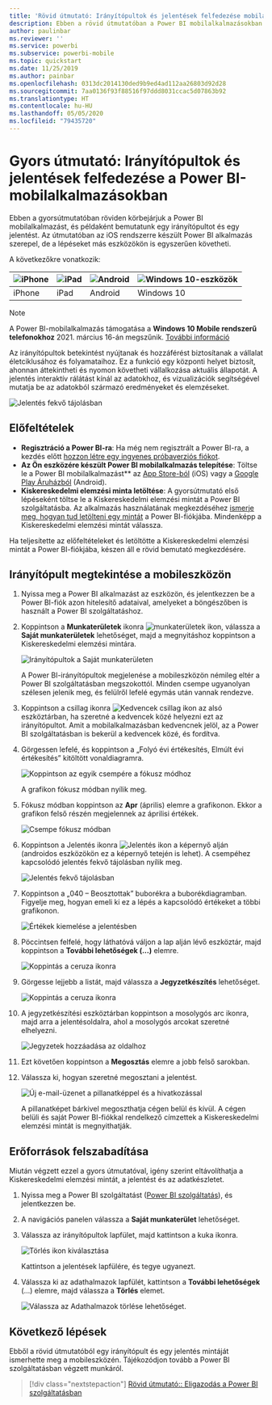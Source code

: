 ```yaml
---
title: 'Rövid útmutató: Irányítópultok és jelentések felfedezése mobilalkalmazásokban'
description: Ebben a rövid útmutatóban a Power BI mobilalkalmazásokban használt irányítópultok és jelentések mintáját ismerheti meg.
author: paulinbar
ms.reviewer: ''
ms.service: powerbi
ms.subservice: powerbi-mobile
ms.topic: quickstart
ms.date: 11/25/2019
ms.author: painbar
ms.openlocfilehash: 0313dc2014130ded9b9ed4ad112aa26803d92d28
ms.sourcegitcommit: 7aa0136f93f88516f97ddd8031ccac5d07863b92
ms.translationtype: HT
ms.contentlocale: hu-HU
ms.lasthandoff: 05/05/2020
ms.locfileid: "79435720"
---
```

# <a name="quickstart-explore-dashboards-and-reports-in-the-power-bi-mobile-apps"></a>Gyors útmutató: Irányítópultok és jelentések felfedezése a Power BI-mobilalkalmazásokban
Ebben a gyorsútmutatóban röviden körbejárjuk a Power BI mobilalkalmazást, és példaként bemutatunk egy irányítópultot és egy jelentést. Az útmutatóban az iOS rendszerre készült Power BI alkalmazás szerepel, de a lépéseket más eszközökön is egyszerűen követheti.

A következőkre vonatkozik:

| ![iPhone](./media/mobile-apps-quickstart-view-dashboard-report/iphone-logo-30-px.png) | ![iPad](./media/mobile-apps-quickstart-view-dashboard-report/ipad-logo-30-px.png) | ![Android](./media/mobile-apps-quickstart-view-dashboard-report/android-logo-30-px.png) | ![Windows 10-eszközök](./media/mobile-apps-quickstart-view-dashboard-report/win-10-logo-30-px.png) |
|:--- |:--- |:--- |:--- |
| iPhone | iPad | Android | Windows 10 |

>[!NOTE]
>A Power BI-mobilalkalmazás támogatása a **Windows 10 Mobile rendszerű telefonokhoz** 2021. március 16-án megszűnik. [További információ](https://go.microsoft.com/fwlink/?linkid=2121400)

Az irányítópultok betekintést nyújtanak és hozzáférést biztosítanak a vállalat életciklusához és folyamataihoz. Ez a funkció egy központi helyet biztosít, ahonnan áttekintheti és nyomon követheti vállalkozása aktuális állapotát. A jelentés interaktív rálátást kínál az adatokhoz, és vizualizációk segítségével mutatja be az adatokból származó eredményeket és elemzéseket. 

![Jelentés fekvő tájolásban](././media/mobile-apps-quickstart-view-dashboard-report/power-bi-android-quickstart-report.png)

## <a name="prerequisites"></a>Előfeltételek

* **Regisztráció a Power BI-ra**: Ha még nem regisztrált a Power BI-ra, a kezdés előtt [hozzon létre egy ingyenes próbaverziós fiókot](https://app.powerbi.com/signupredirect?pbi_source=web).
* **Az Ön eszközére készült Power BI mobilalkalmazás telepítése**: Töltse le a Power BI mobilalkalmazást** az [App Store-ból](https://apps.apple.com/app/microsoft-power-bi/id929738808) (iOS) vagy a [Google Play Áruházból](https://play.google.com/store/apps/details?id=com.microsoft.powerbim&amp;amp;clcid=0x409) (Android).
* **Kiskereskedelmi elemzési minta letöltése**: A gyorsútmutató első lépéseként töltse le a Kiskereskedelmi elemzési mintát a Power BI szolgáltatásba. Az alkalmazás használatának megkezdéséhez [ismerje meg, hogyan tud letölteni egy mintát](./mobile-apps-download-samples.md) a Power BI-fiókjába. Mindenképp a Kiskereskedelmi elemzési mintát válassza.

Ha teljesítette az előfeltételeket és letöltötte a Kiskereskedelmi elemzési mintát a Power BI-fiókjába, készen áll e rövid bemutató megkezdésére.

## <a name="view-a-dashboard-on-your-mobile-device"></a>Irányítópult megtekintése a mobileszközön
1. Nyissa meg a Power BI alkalmazást az eszközön, és jelentkezzen be a Power BI-fiók azon hitelesítő adataival, amelyeket a böngészőben is használt a Power BI szolgáltatáshoz.
 
1. Koppintson a **Munkaterületek** ikonra ![munkaterületek ikon](./media/mobile-apps-quickstart-view-dashboard-report/power-bi-iphone-workspaces-button.png), válassza a **Saját munkaterületek** lehetőséget, majd a megnyitáshoz koppintson a Kiskereskedelmi elemzési mintára.

    ![Irányítópultok a Saját munkaterületen](./media/mobile-apps-quickstart-view-dashboard-report/power-bi-android-quickstart-dashboard.png)
   
    A Power BI-irányítópultok megjelenése a mobileszközön némileg eltér a Power BI szolgáltatásban megszokottól. Minden csempe ugyanolyan szélesen jelenik meg, és felülről lefelé egymás után vannak rendezve.

5. Koppintson a csillag ikonra ![Kedvencek csillag ikon](./media/mobile-apps-quickstart-view-dashboard-report/power-bi-android-quickstart-favorite-icon.png) az alsó eszköztárban, ha szeretné a kedvencek közé helyezni ezt az irányítópultot. Amit a mobilalkalmazásban kedvencnek jelöl, az a Power BI szolgáltatásban is bekerül a kedvencek közé, és fordítva.

6. Görgessen lefelé, és koppintson a „Folyó évi értékesítés, Elmúlt évi értékesítés” kitöltött vonaldiagramra.

    ![Koppintson az egyik csempére a fókusz módhoz](./media/mobile-apps-quickstart-view-dashboard-report/power-bi-android-quickstart-tap-tile-fave.png)

    A grafikon fókusz módban nyílik meg.

7. Fókusz módban koppintson az **Apr** (április) elemre a grafikonon. Ekkor a grafikon felső részén megjelennek az áprilisi értékek.

    ![Csempe fókusz módban](./media/mobile-apps-quickstart-view-dashboard-report/power-bi-android-quickstart-tile-focus.png)

8. Koppintson a Jelentés ikonra ![Jelentés ikon](./media/mobile-apps-quickstart-view-dashboard-report/power-bi-android-quickstart-report-icon.png) a képernyő alján (androidos eszközökön ez a képernyő tetején is lehet). A csempéhez kapcsolódó jelentés fekvő tájolásban nyílik meg.

    ![Jelentés fekvő tájolásban](././media/mobile-apps-quickstart-view-dashboard-report/power-bi-android-quickstart-report.png)

9. Koppintson a „040 – Beosztottak” buborékra a buborékdiagramban. Figyelje meg, hogyan emeli ki ez a lépés a kapcsolódó értékeket a többi grafikonon. 

    ![Értékek kiemelése a jelentésben](./media/mobile-apps-quickstart-view-dashboard-report/power-bi-android-quickstart-cross-highlight.png)

10. Pöccintsen felfelé, hogy láthatóvá váljon a lap alján lévő eszköztár, majd koppintson a **További lehetőségek (...)** elemre.

    ![Koppintás a ceruza ikonra](./media/mobile-apps-quickstart-view-dashboard-report/power-bi-android-quickstart-tap-pencil.png)


11. Görgesse lejjebb a listát, majd válassza a **Jegyzetkészítés** lehetőséget.

    ![Koppintás a ceruza ikonra](./media/mobile-apps-quickstart-view-dashboard-report/power-bi-android-quickstart-tap-pencil2.png)

12. A jegyzetkészítési eszköztárban koppintson a mosolygós arc ikonra, majd arra a jelentésoldalra, ahol a mosolygós arcokat szeretné elhelyezni.
 
    ![Jegyzetek hozzáadása az oldalhoz](./media/mobile-apps-quickstart-view-dashboard-report/power-bi-android-quickstart-annotate.png)

13. Ezt követően koppintson a **Megosztás** elemre a jobb felső sarokban.

14. Válassza ki, hogyan szeretné megosztani a jelentést.  

    ![Új e-mail-üzenet a pillanatképpel és a hivatkozással](./media/mobile-apps-quickstart-view-dashboard-report/power-bi-android-quickstart-send-snapshot.png)

    A pillanatképet bárkivel megoszthatja cégen belül és kívül. A cégen belüli és saját Power BI-fiókkal rendelkező címzettek a Kiskereskedelmi elemzési mintát is megnyithatják.

## <a name="clean-up-resources"></a>Erőforrások felszabadítása

Miután végzett ezzel a gyors útmutatóval, igény szerint eltávolíthatja a Kiskereskedelmi elemzési mintát, a jelentést és az adatkészletet.

1. Nyissa meg a Power BI szolgáltatást ([Power BI szolgáltatás](https://app.powerbi.com)), és jelentkezzen be.

2. A navigációs panelen válassza a **Saját munkaterület** lehetőséget.

3. Válassza az irányítópultok lapfület, majd kattintson a kuka ikonra.

    ![Törlés ikon kiválasztása](./media/mobile-apps-quickstart-view-dashboard-report/power-bi-android-quickstart-delete-retail.png)

    Kattintson a jelentések lapfülére, és tegye ugyanezt.

4. Válassza ki az adathalmazok lapfülét, kattintson a **További lehetőségek** (...) elemre, majd válassza a **Törlés** elemet. 


    ![Válassza az Adathalmazok törlése lehetőséget.](./media/mobile-apps-quickstart-view-dashboard-report/power-bi-android-quickstart-delete-retail-datasets.png)

## <a name="next-steps"></a>Következő lépések

Ebből a rövid útmutatóból egy irányítópult és egy jelentés mintáját ismerhette meg a mobileszközén. Tájékozódjon tovább a Power BI szolgáltatásban végzett munkáról. 

> [!div class="nextstepaction"]
> [Rövid útmutató:: Eligazodás a Power BI szolgáltatásban](../end-user-experience.md)

